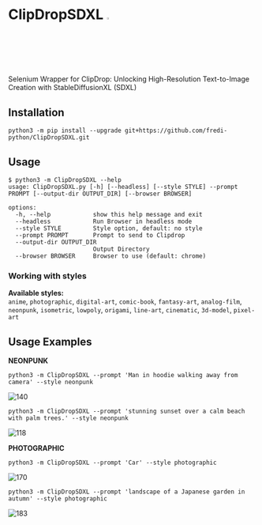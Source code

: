 # ClipDropSDXL <img src="https://github.com/fredi-python/ClipDropSDXL/assets/83492589/b3d508ee-d810-4b8b-9d1b-87a4b84967a2" width="2.5%"></img>

Selenium Wrapper for ClipDrop: Unlocking High-Resolution Text-to-Image Creation with StableDiffusionXL (SDXL)
## Installation
```
python3 -m pip install --upgrade git+https://github.com/fredi-python/ClipDropSDXL.git
```
## Usage
```
$ python3 -m ClipDropSDXL --help
usage: ClipDropSDXL.py [-h] [--headless] [--style STYLE] --prompt PROMPT [--output-dir OUTPUT_DIR] [--browser BROWSER]

options:
  -h, --help            show this help message and exit
  --headless            Run Browser in headless mode
  --style STYLE         Style option, default: no style
  --prompt PROMPT       Prompt to send to Clipdrop
  --output-dir OUTPUT_DIR
                        Output Directory
  --browser BROWSER     Browser to use (default: chrome)
```
### Working with styles
**Available styles:** <br>`anime`, `photographic`, `digital-art`, `comic-book`, `fantasy-art`, `analog-film`, `neonpunk`, `isometric`, `lowpoly`, `origami`, `line-art`, `cinematic`, `3d-model`, `pixel-art`

## Usage Examples


**NEONPUNK**

```
python3 -m ClipDropSDXL --prompt 'Man in hoodie walking away from camera' --style neonpunk
```

![140](https://github.com/fredi-python/ClipDropSDXL/assets/83492589/a21abb9f-101b-4151-b35a-47fcbb40afb7)

```
python3 -m ClipDropSDXL --prompt 'stunning sunset over a calm beach with palm trees.' --style neonpunk
```
![118](https://github.com/fredi-python/ClipDropSDXL/assets/83492589/caa69965-ac40-4813-bbe2-abeb7b12dfb5)






**PHOTOGRAPHIC**

```
python3 -m ClipDropSDXL --prompt 'Car' --style photographic
```

![170](https://github.com/fredi-python/ClipDropSDXL/assets/83492589/be95eb54-6608-42cd-82fb-1e12f57bbceb)

```
python3 -m ClipDropSDXL --prompt 'landscape of a Japanese garden in autumn' --style photographic
```
![183](https://github.com/fredi-python/ClipDropSDXL/assets/83492589/3c833388-5b23-4194-9f0c-d3d46b53bf2f)

